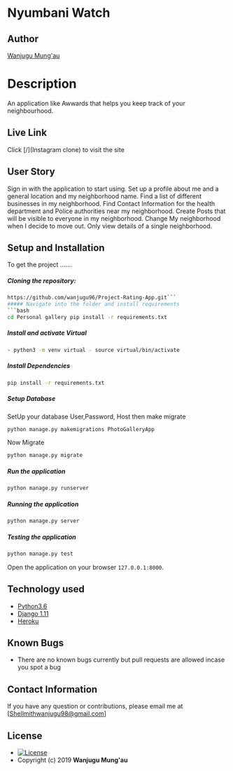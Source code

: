 # Nyumbani Watch
## Author  
  
[Wanjugu Mung'au](https://github.com/wanjugu96)  
  
# Description  
An application like Awwards that helps you keep track of your neighbourhood.
##  Live Link  
 Click [/](Instagram clone)  to visit the site
  

## User Story  
  
Sign in with the application to start using.
Set up a profile about me and a general location and my neighborhood name.
Find a list of different businesses in my neighborhood.
Find Contact Information for the health department and Police authorities near my neighborhood.
Create Posts that will be visible to everyone in my neighborhood.
Change My neighborhood when I decide to move out.
Only view details of a single neighborhood.
  

  
## Setup and Installation  
To get the project .......  
  
##### Cloning the repository:  
 ```bash 
https://github.com/wanjugu96/Project-Rating-App.git```
##### Navigate into the folder and install requirements  
 ```bash 
cd Personal gallery pip install -r requirements.txt 
```
##### Install and activate Virtual  
 ```bash 
- python3 -m venv virtual - source virtual/bin/activate  
```  
##### Install Dependencies  
 ```bash 
 pip install -r requirements.txt 
```  
 ##### Setup Database  
  SetUp your database User,Password, Host then make migrate  
 ```bash 
python manage.py makemigrations PhotoGalleryApp 
 ``` 
 Now Migrate  
 ```bash 
 python manage.py migrate 
```
##### Run the application  
 ```bash 
 python manage.py runserver 
``` 
##### Running the application  
 ```bash 
 python manage.py server 
```
##### Testing the application  
 ```bash 
 python manage.py test 
```
Open the application on your browser `127.0.0.1:8000`.  
  
  
## Technology used  
  
* [Python3.6](https://www.python.org/)  
* [Django 1.11](https://docs.djangoproject.com/en/2.2/)  
* [Heroku](https://heroku.com)  
  
  
## Known Bugs  
* There are no known bugs currently but pull requests are allowed incase you spot a bug  
  
## Contact Information   
If you have any question or contributions, please email me at [Shellmithwanjugu98@gmail.com]  
  
## License 

* [![License](https://img.shields.io/packagist/l/loopline-systems/closeio-api-wrapper.svg)](https://github.com/wanjugu96)  
* Copyright (c) 2019 **Wanjugu Mung'au**
